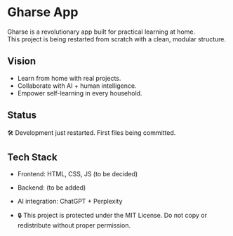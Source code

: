 # Gharse App

Gharse is a revolutionary app built for practical learning at home.  
This project is being restarted from scratch with a clean, modular structure.

## Vision
- Learn from home with real projects.
- Collaborate with AI + human intelligence.
- Empower self-learning in every household.

## Status
🛠️ Development just restarted. First files being committed.

## Tech Stack
- Frontend: HTML, CSS, JS (to be decided)
- Backend: (to be added)
- AI integration: ChatGPT + Perplexity

- 🔒 This project is protected under the MIT License. Do not copy or redistribute without proper permission.
